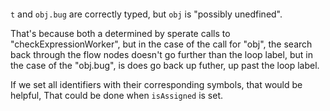 

```

```

`t` and `obj.bug` are correctly typed, but `obj` is "possibly unedfined".


That's because both a determined by sperate calls to "checkExpressionWorker",
but in the case of the call for "obj", the search back through the flow nodes doesn't go further than the loop label,
but in the case of the "obj.bug", is does go back up futher, up past the loop label.

If we set all identifiers with their corresponding symbols, that would be helpful,
That could be done when `isAssigned` is set.